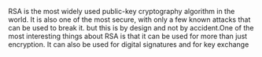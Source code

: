 RSA is the most widely used public-key cryptography algorithm in the world. It is also one of the most secure, with only a few known attacks that can be used to break it. but this is by design and not by accident.One of the most interesting things about RSA is that it can be used for more than just encryption. It can also be used for digital signatures and for key exchange
